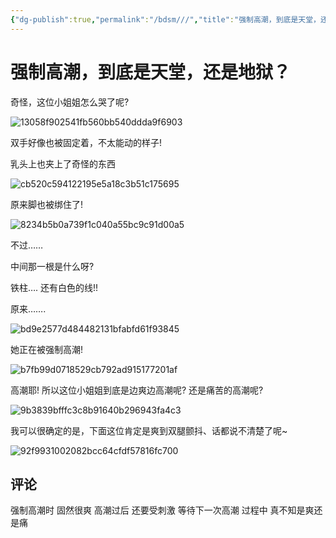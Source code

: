 ```yaml
---
{"dg-publish":true,"permalink":"/bdsm///","title":"强制高潮，到底是天堂，还是地狱？","tags":["BDSM","绳缚","强制高潮"]}
---
```



# 强制高潮，到底是天堂，还是地狱？

奇怪，这位小姐姐怎么哭了呢?

![13058f902541fb560bb540ddda9f6903](https://wikijs-pics.zfeny.me/wikijs/img/2025/02/13058f902541fb560bb540ddda9f6903.gif)

双手好像也被固定着，不太能动的样子!

乳头上也夹上了奇怪的东西

![cb520c594122195e5a18c3b51c175695](https://wikijs-pics.zfeny.me/wikijs/img/2025/02/cb520c594122195e5a18c3b51c175695.gif)

原来脚也被绑住了!

![8234b5b0a739f1c040a55bc9c91d00a5](https://wikijs-pics.zfeny.me/wikijs/img/2025/02/8234b5b0a739f1c040a55bc9c91d00a5.gif)

不过……

中间那一根是什么呀?

铁柱….
还有白色的线!!

原来…….

![bd9e2577d484482131bfabfd61f93845](https://wikijs-pics.zfeny.me/wikijs/img/2025/02/bd9e2577d484482131bfabfd61f93845.gif)

她正在被强制高潮!

![b7fb99d0718529cb792ad915177201af](https://wikijs-pics.zfeny.me/wikijs/img/2025/02/b7fb99d0718529cb792ad915177201af.gif)

高潮耶!
所以这位小姐姐到底是边爽边高潮呢? 还是痛苦的高潮呢?

![9b3839bfffc3c8b91640b296943fa4c3](https://wikijs-pics.zfeny.me/wikijs/img/2025/02/9b3839bfffc3c8b91640b296943fa4c3.gif)

我可以很确定的是，下面这位肯定是爽到双腿颤抖、话都说不清楚了呢~

![92f9931002082bcc64cfdf57816fc700](https://wikijs-pics.zfeny.me/wikijs/img/2025/02/92f9931002082bcc64cfdf57816fc700.gif)

## 评论

强制高潮时 固然很爽 高潮过后 还要受刺激 等待下一次高潮 过程中 真不知是爽还是痛